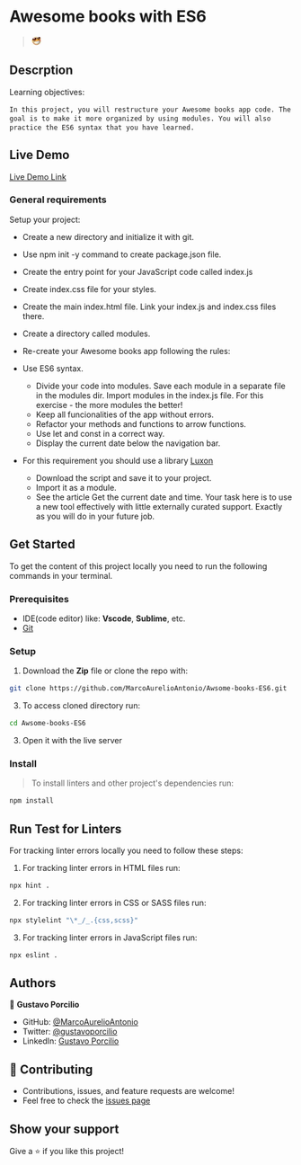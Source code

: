 # Awesome books with ES6
> ![screenshot](happyFace.jpg)

## Descrption

Learning objectives:

    In this project, you will restructure your Awesome books app code. The goal is to make it more organized by using modules. You will also practice the ES6 syntax that you have learned.
    
## Live Demo

[Live Demo Link]()

### General requirements

Setup your project:

- Create a new directory and initialize it with git.
- Use npm init -y command to create package.json file.
- Create the entry point for your JavaScript code called index.js
- Create index.css file for your styles.
- Create the main index.html file. Link your index.js and index.css files there.
- Create a directory called modules.
- Re-create your Awesome books app following the rules:

- Use ES6 syntax.
    - Divide your code into modules. Save each module in a separate file in the modules dir. Import modules in the index.js file. For this exercise - the more modules the better!
    - Keep all funcionalities of the app without errors.
    - Refactor your methods and functions to arrow functions.
    - Use let and const in a correct way.
    - Display the current date below the navigation bar.

- For this requirement you should use a library [Luxon](https://moment.github.io/luxon/#/install?id=es6)
    - Download the script and save it to your project.
    - Import it as a module.
    - See the article Get the current date and time. Your task here is to use a new tool effectively with little externally curated support. Exactly as you will do in your future job.

## Get Started

To get the content of this project locally you need to run the following commands in your terminal.

### Prerequisites
- IDE(code editor) like: **Vscode**, **Sublime**, etc. 
- [Git](https://www.linode.com/docs/guides/how-to-install-git-on-linux-mac-and-windows/)

### Setup
1. Download the **Zip** file or clone the repo with:
```bash
git clone https://github.com/MarcoAurelioAntonio/Awsome-books-ES6.git 
```
3. To access cloned directory run:
```bash
cd Awsome-books-ES6
```
3. Open it with the live server

### Install
> To install linters and other project's dependencies run:
```bash
npm install
```
## Run Test for Linters

For tracking linter errors locally you need to follow these steps:

1. For tracking linter errors in HTML files run:
```bash 
npx hint .
```

2. For tracking linter errors in CSS or SASS files run:

```bash
npx stylelint "\*_/_.{css,scss}"
```

3. For tracking linter errors in JavaScript files run:

```bash
npx eslint .
```

## Authors

👤 **Gustavo Porcilio**

- GitHub: [@MarcoAurelioAntonio](https://github.com/MarcoAurelioAntonio)
- Twitter: [@gustavoporcilio](https://twitter.com/gustavoporcilio)
- LinkedIn: [Gustavo Porcilio](https://www.linkedin.com/in/gustavo-porcilio-4496a223a/)

## 🤝 Contributing

- Contributions, issues, and feature requests are welcome!
- Feel free to check the [issues page](https://github.com/MarcoAurelioAntonio/Awsome-books-ES6/issues)

## Show your support

Give a ⭐️ if you like this project!